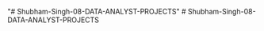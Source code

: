 "# Shubham-Singh-08-DATA-ANALYST-PROJECTS" 
#   S h u b h a m - S i n g h - 0 8 - D A T A - A N A L Y S T - P R O J E C T S  
 